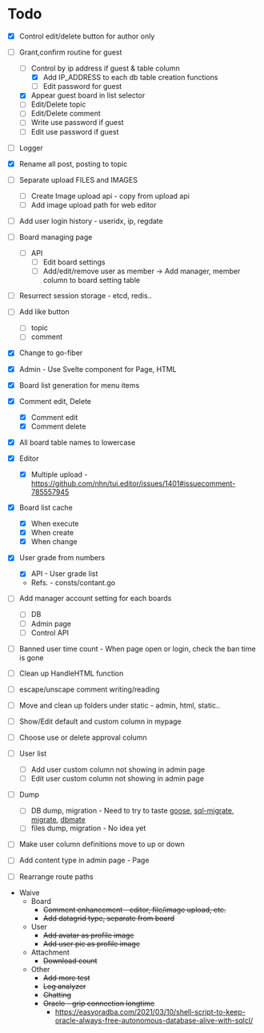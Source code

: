 # Todo

* [x] Control edit/delete button for author only
* [ ] Grant,confirm routine for guest
    * [ ] Control by ip address if guest & table column
        * [x] Add IP_ADDRESS to each db table creation functions
        * [ ] Edit password for guest
    * [x] Appear guest board in list selector
    * [ ] Edit/Delete topic
    * [ ] Edit/Delete comment
    * [ ] Write use password if guest
    * [ ] Edit use password if guest

* [ ] Logger
* [x] Rename all post, posting to topic
* [ ] Separate upload FILES and IMAGES
    * [ ] Create Image upload api - copy from upload api
    * [ ] Add image upload path for web editor
* [ ] Add user login history - useridx, ip, regdate
* [ ] Board managing page
    * [ ] API
        * [ ] Edit board settings
        * [ ] Add/edit/remove user as member -> Add manager, member column to board setting table
* [ ] Resurrect session storage - etcd, redis..
* [ ] Add like button
    * [ ] topic
    * [ ] comment

* [x] Change to go-fiber
* [x] Admin - Use Svelte component for Page, HTML
* [x] Board list generation for menu items
* [x] Comment edit, Delete
    * [x] Comment edit
    * [x] Comment delete
* [x] All board table names to lowercase
* [x] Editor
    * [x] Multiple upload - https://github.com/nhn/tui.editor/issues/1401#issuecomment-785557945
* [x] Board list cache
    * [x] When execute
    * [x] When create
    * [x] When change
* [x] User grade from numbers
    * [x] API - User grade list
    * Refs. - consts/contant.go

* [ ] Add manager account setting for each boards
    * [ ] DB
    * [ ] Admin page
    * [ ] Control API
* [ ] Banned user time count - When page open or login, check the ban time is gone
* [ ] Clean up HandleHTML function
* [ ] escape/unscape comment writing/reading
* [ ] Move and clean up folders under static - admin, html, static..
* [ ] Show/Edit default and custom column in mypage
* [ ] Choose use or delete approval column
* [ ] User list
    * [ ] Add user custom column not showing in admin page
    * [ ] Edit user custom column not showing in admin page
* [ ] Dump
    * [ ] DB dump, migration - Need to try to taste [goose](https://github.com/pressly/goose), [sql-migrate](https://github.com/rubenv/sql-migrate), [migrate](https://github.com/golang-migrate/migrate), [dbmate](https://github.com/amacneil/dbmate)
    * [ ] files dump, migration - No idea yet
* [ ] Make user column definitions move to up or down
* [ ] Add content type in admin page - Page
* [ ] Rearrange route paths

* Waive
    * Board
        * ~~Comment enhancement - editor, file/image upload, etc.~~
        * ~~Add datagrid type, separate from board~~
    * User
        * ~~Add avatar as profile image~~
        * ~~Add user pic as profile image~~
    * Attachment
        * ~~Download count~~
    * Other
        * ~~Add more test~~
        * ~~Log analyzer~~
        * ~~Chatting~~
        * ~~Oracle - grip connection longtime~~
            * https://easyoradba.com/2021/03/10/shell-script-to-keep-oracle-always-free-autonomous-database-alive-with-sqlcl/
